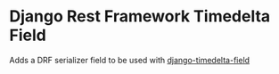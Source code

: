 # Django Rest Framework Timedelta Field

Adds a DRF serializer field to be used with [django-timedelta-field](django-timedelta-field)

[django-timedelta-field]: https://pypi.python.org/pypi/django-timedeltafield
